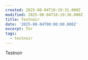 ```yaml
---
created: 2025-08-04T18:19:31.000Z
modified: 2025-08-04T18:19:38.000Z
title: Testnoir
date: '2025-08-04T00:00:00.000Z'
excerpt: Tor
tags:
  - testnoir
---
```

Testnoir
